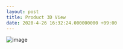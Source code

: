 ```yaml
---
layout: post
title: Product 3D View
date: 2020-4-26 16:32:24.000000000 +09:00
---
```


![image]("https://https://github.com/WalsonXie/walsonxie.github.io/blob/master/assets/images/1.gif")


